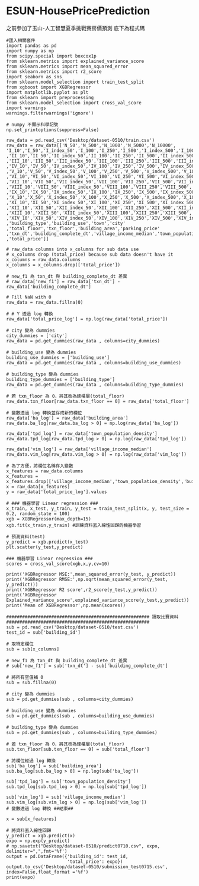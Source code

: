 # ESUN-HousePricePrediction
之前參加了玉山-人工智慧夏季挑戰賽房價預測
底下為程式碼
    
    #匯入相關套件
    import pandas as pd
    import numpy as np
    from scipy.special import boxcox1p
    from sklearn.metrics import explained_variance_score
    from sklearn.metrics import mean_squared_error
    from sklearn.metrics import r2_score
    import seaborn as sns
    from sklearn.model_selection import train_test_split
    from xgboost import XGBRegressor
    import matplotlib.pyplot as plt
    from sklearn import preprocessing
    from sklearn.model_selection import cross_val_score
    import warnings
    warnings.filterwarnings('ignore')
    
    # numpy 不顯示科學記號
    np.set_printoptions(suppress=False)

    raw_data = pd.read_csv('Desktop/dataset-0510/train.csv')
    raw_data = raw_data[['N_50','N_500','N_1000','N_5000','N_10000',
    'I_10','I_50','I_index_50','I_100','I_250','I_500','I_index_500','I_1000','I_index_1000','I_5000','I_index_5000','I_10000','I_index_10000','I_MIN'
    ,'II_10','II_50','II_index_50','II_100','II_250','II_500','II_index_500','II_1000','II_index_1000','II_5000','II_index_5000','II_10000','II_index_10000','II_MIN'
    ,'III_10','III_50','III_index_50','III_100','III_250','III_500','III_index_500','III_1000','III_index_1000','III_5000','III_index_5000','III_10000','III_index_10000','III_MIN'
    ,'IV_10','IV_50','IV_index_50','IV_100','IV_250','IV_500','IV_index_500','IV_1000','IV_index_1000','IV_5000','IV_index_5000','IV_10000','IV_index_10000','IV_MIN'
    ,'V_10','V_50','V_index_50','V_100','V_250','V_500','V_index_500','V_1000','V_index_1000','V_5000','V_index_5000','V_10000','V_index_10000','V_MIN'
    ,'VI_10','VI_50','VI_index_50','VI_100','VI_250','VI_500','VI_index_500','VI_1000','VI_index_1000','VI_5000','VI_index_5000','VI_10000','VI_index_10000','VI_MIN'
    ,'VII_10','VII_50','VII_index_50','VII_100','VII_250','VII_500','VII_index_500','VII_1000','VII_5000','VII_index_5000','VII_10000','VII_index_10000','VII_MIN'
    ,'VIII_10','VIII_50','VIII_index_50','VIII_100','VIII_250','VIII_500','VIII_index_500','VIII_1000','VIII_index_1000','VIII_5000','VIII_index_5000','VIII_10000','VIII_index_10000','VIII_MIN'
    ,'IX_10','IX_50','IX_index_50','IX_100','IX_250','IX_500','IX_index_500','IX_1000','IX_index_1000','IX_5000','IX_index_5000','IX_10000','IX_index_10000','IX_MIN'
    ,'X_10','X_50','X_index_50','X_100','X_250','X_500','X_index_500','X_1000','X_index_1000','X_5000','X_index_5000','X_10000','X_index_10000','X_MIN'
    ,'XI_10','XI_50','XI_index_50','XI_100','XI_250','XI_500','XI_index_500','XI_1000','XI_index_1000','XI_5000','XI_index_5000','XI_10000','XI_index_10000','XI_MIN'
    ,'XII_10','XII_50','XII_index_50','XII_100','XII_250','XII_500','XII_index_500','XII_1000','XII_index_1000','XII_5000','XII_index_5000','XII_10000','XII_index_10000','XII_MIN'
    ,'XIII_10','XIII_50','XIII_index_50','XIII_100','XIII_250','XIII_500','XIII_index_500','XIII_1000','XIII_index_1000','XIII_5000','XIII_index_5000','XIII_10000','XIII_index_10000','XIII_MIN'
    ,'XIV_10','XIV_50','XIV_index_50','XIV_100','XIV_250','XIV_500','XIV_index_500','XIV_1000','XIV_index_1000','XIV_5000','XIV_index_5000','XIV_10000','XIV_index_10000','XIV_MIN'
    ,'building_type','building_use','town','city'
    ,'total_floor','txn_floor','building_area','parking_price'
    ,'txn_dt','building_complete_dt','village_income_median','town_population_density'
    ,'total_price']]

    # raw_data columns into x_columns for sub data use
    # x_columns drop (total_price) because sub data doesn't have it
    x_columns = raw_data.columns
    x_columns = x_columns.drop(['total_price'])

    # new_f1 為 txn_dt 與 building_complete_dt 差異
    # raw_data['new_f1'] = raw_data['txn_dt'] - raw_data['building_complete_dt']

    # Fill NaN with 0
    raw_data = raw_data.fillna(0)

    # # Y 透過 log 轉換
    raw_data['total_price_log'] = np.log(raw_data['total_price'])

    # city 變為 dummies
    city_dummies = ['city']
    raw_data = pd.get_dummies(raw_data , columns=city_dummies)

    # building_use 變為 dummies
    building_use_dummies = ['building_use']
    raw_data = pd.get_dummies(raw_data , columns=building_use_dummies)

    # building_type 變為 dummies
    building_type_dummies = ['building_type']
    raw_data = pd.get_dummies(raw_data , columns=building_type_dummies)

    # 若 txn_floor 為 0，將其改為總樓層(total_floor)
    raw_data.txn_floor[raw_data.txn_floor == 0] = raw_data['total_floor']

    # 變數透過 log 轉換並存成新的欄位
    raw_data['ba_log'] = raw_data['building_area']
    raw_data.ba_log[raw_data.ba_log > 0] = np.log(raw_data['ba_log'])

    raw_data['tpd_log'] = raw_data['town_population_density']
    raw_data.tpd_log[raw_data.tpd_log > 0] = np.log(raw_data['tpd_log'])

    raw_data['vim_log'] = raw_data['village_income_median']
    raw_data.vim_log[raw_data.vim_log > 0] = np.log(raw_data['vim_log'])

    # 為了方便，將欄位名稱存入變數
    x_features = raw_data.columns
    x_features = x_features.drop(['village_income_median','town_population_density','building_area','total_price','total_price_log'])
    x = raw_data[x_features]
    y = raw_data['total_price_log'].values

    # ### 機器學習 Linear regression ###
    x_train, x_test, y_train, y_test = train_test_split(x, y, test_size = 0.2, random_state = 100)
    xgb = XGBRegressor(max_depth=15)
    xgb.fit(x_train,y_train) #訓練資料丟入線性回歸的機器學習

    # 預測資料(test)
    y_predict = xgb.predict(x_test)
    plt.scatter(y_test,y_predict)

    ### 機器學習 Linear regression ###
    scores = cross_val_score(xgb,x,y,cv=10)

    print('XGBRegressor MSE:',mean_squared_error(y_test, y_predict))
    print('XGBRegressor RMSE:',np.sqrt(mean_squared_error(y_test, y_predict)))
    print('XGBRegressor R2 score',r2_score(y_test,y_predict))
    print('XGBRegressor Explained_variance_score',explained_variance_score(y_test,y_predict))
    print('Mean of XGBRegressor',np.mean(scores))

    ###################################################### 讀取比賽資料 ######################################################
    sub = pd.read_csv('Desktop/dataset-0510/test.csv')
    test_id = sub['building_id']

    # 取特定欄位
    sub = sub[x_columns]

    # new_f1 為 txn_dt 與 building_complete_dt 差異
    # sub['new_f1'] = sub['txn_dt'] - sub['building_complete_dt']

    # 將所有空值補 0
    sub = sub.fillna(0)

    # city 變為 dummies
    sub = pd.get_dummies(sub , columns=city_dummies)

    # building_use 變為 dummies
    sub = pd.get_dummies(sub , columns=building_use_dummies)

    # building_type 變為 dummies
    sub = pd.get_dummies(sub , columns=building_type_dummies)

    # 若 txn_floor 為 0，將其改為總樓層(total_floor)
    sub.txn_floor[sub.txn_floor == 0] = sub['total_floor']

    # 將欄位經過 log 轉換
    sub['ba_log'] = sub['building_area']
    sub.ba_log[sub.ba_log > 0] = np.log(sub['ba_log'])

    sub['tpd_log'] = sub['town_population_density']
    sub.tpd_log[sub.tpd_log > 0] = np.log(sub['tpd_log'])

    sub['vim_log'] = sub['village_income_median']
    sub.vim_log[sub.vim_log > 0] = np.log(sub['vim_log'])
    # 變數透過 log 轉換 ##結束##

    x = sub[x_features]

    # 將資料丟入線性回歸
    y_predict = xgb.predict(x)
    expo = np.exp(y_predict)
    # np.savetxt("Desktop/dataset-0510/predict0710.csv", expo, delimiter=",",fmt='%f')
    output = pd.DataFrame({'building_id': test_id,
                           'total_price': expo})
    output.to_csv('Desktop/dataset-0510/submission_test0715.csv', index=False,float_format ='%f')
    print(expo)
